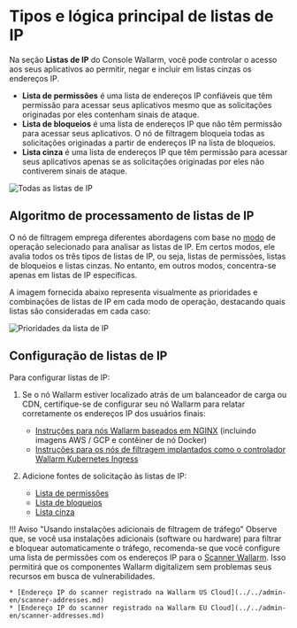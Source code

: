 # Tipos e lógica principal de listas de IP

Na seção **Listas de IP** do Console Wallarm, você pode controlar o acesso aos seus aplicativos ao permitir, negar e incluir em listas cinzas os endereços IP.

* **Lista de permissões** é uma lista de endereços IP confiáveis que têm permissão para acessar seus aplicativos mesmo que as solicitações originadas por eles contenham sinais de ataque.
* **Lista de bloqueios** é uma lista de endereços IP que não têm permissão para acessar seus aplicativos. O nó de filtragem bloqueia todas as solicitações originadas a partir de endereços IP na lista de bloqueios.
* **Lista cinza** é uma lista de endereços IP que têm permissão para acessar seus aplicativos apenas se as solicitações originadas por eles não contiverem sinais de ataque.

![Todas as listas de IP](../../images/user-guides/ip-lists/ip-lists-home-apps.png)

## Algoritmo de processamento de listas de IP

O nó de filtragem emprega diferentes abordagens com base no [modo](../../admin-en/configure-wallarm-mode.md) de operação selecionado para analisar as listas de IP. Em certos modos, ele avalia todos os três tipos de listas de IP, ou seja, listas de permissões, listas de bloqueios e listas cinzas. No entanto, em outros modos, concentra-se apenas em listas de IP específicas.

A imagem fornecida abaixo representa visualmente as prioridades e combinações de listas de IP em cada modo de operação, destacando quais listas são consideradas em cada caso:

![Prioridades da lista de IP](../../images/user-guides/ip-lists/ip-lists-priorities.png)

## Configuração de listas de IP

Para configurar listas de IP:

1. Se o nó Wallarm estiver localizado atrás de um balanceador de carga ou CDN, certifique-se de configurar seu nó Wallarm para relatar corretamente os endereços IP dos usuários finais:

    * [Instruções para nós Wallarm baseados em NGINX](../../admin-en/using-proxy-or-balancer-en.md) (incluindo imagens AWS / GCP e contêiner de nó Docker)
    * [Instruções para os nós de filtragem implantados como o controlador Wallarm Kubernetes Ingress](../../admin-en/configuration-guides/wallarm-ingress-controller/best-practices/report-public-user-ip.md)
2. Adicione fontes de solicitação às listas de IP:

    * [Lista de permissões](allowlist.md)
    * [Lista de bloqueios](denylist.md)
    * [Lista cinza](graylist.md)

!!! Aviso "Usando instalações adicionais de filtragem de tráfego"
    Observe que, se você usa instalações adicionais (software ou hardware) para filtrar e bloquear automaticamente o tráfego, recomenda-se que você configure uma lista de permissões com os endereços IP para o [Scanner Wallarm](../../about-wallarm/detecting-vulnerabilities.md#vulnerability-scanner). Isso permitirá que os componentes Wallarm digitalizem sem problemas seus recursos em busca de vulnerabilidades.

    * [Endereço IP do scanner registrado na Wallarm US Cloud](../../admin-en/scanner-addresses.md)
    * [Endereço IP do scanner registrado na Wallarm EU Cloud](../../admin-en/scanner-addresses.md)